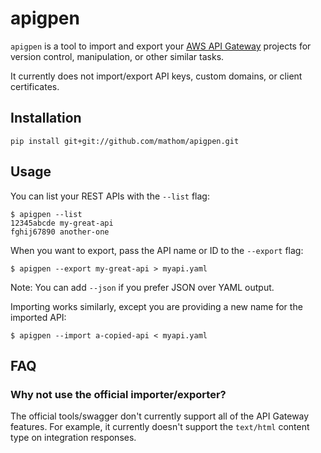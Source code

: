 # apigpen

`apigpen` is a tool to import and export your [AWS API Gateway](https://aws.amazon.com/api-gateway) projects
for version control, manipulation, or other similar tasks.

It currently does not import/export API keys, custom domains, or client certificates.

## Installation

`pip install git+git://github.com/mathom/apigpen.git`

## Usage

You can list your REST APIs with the `--list` flag:
```
$ apigpen --list
12345abcde my-great-api
fghij67890 another-one
```

When you want to export, pass the API name or ID to the `--export` flag:
```
$ apigpen --export my-great-api > myapi.yaml
```

Note: You can add `--json` if you prefer JSON over YAML output.

Importing works similarly, except you are providing a new name for the imported API:
```
$ apigpen --import a-copied-api < myapi.yaml
```

## FAQ

### Why not use the official importer/exporter?

The official tools/swagger don't currently support all of the API Gateway features.
For example, it currently doesn't support the `text/html` content type on integration responses.
